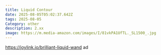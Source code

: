 ```yaml
---
title: Liquid Contour
date: 2025-08-05T05:02:37.642Z
tags: 2025-08-05
Category: other
description: 2.xx
image: https://m.media-amazon.com/images/I/81vkPA1UfTL._SL1500_.jpg
---
```

https://joylink.io/brilliant-liquid-wand ad
